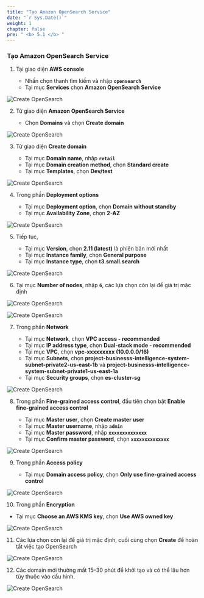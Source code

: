 ```yaml
---
title: "Tạo Amazon OpenSearch Service"
date: "`r Sys.Date()`"
weight: 1
chapter: false
pre: " <b> 5.1 </b> "
---
```


### Tạo Amazon OpenSearch Service

1. Tại giao diện **AWS console**

   - Nhấn chọn thanh tìm kiếm và nhập **`opensearch`**
   - Tại mục **Services** chọn **Amazon OpenSearch Service**

![Create OpenSearch](/ws2-bussiness-intelligence-system-aws/images/5.1-CreateOpenSearch/createopensearch-0001.png?featherlight=false&width=70pc)

2. Từ giao diện **Amazon OpenSearch Service**

   - Chọn **Domains** và chọn **Create domain**

![Create OpenSearch](/ws2-bussiness-intelligence-system-aws/images/5.1-CreateOpenSearch/createopensearch-00013.png?featherlight=false&width=70pc)

3. Từ giao diện **Create domain**

   - Tại mục **Domain name**, nhập **`retail`**
   - Tại mục **Domain creation method**, chọn **Standard create**
   - Tại mục **Templates**, chọn **Dev/test**

![Create OpenSearch](/ws2-bussiness-intelligence-system-aws/images/5.1-CreateOpenSearch/createopensearch-0002.png?featherlight=false&width=70pc)

4. Trong phần **Deployment options**

   - Tại mục **Deployment option**, chọn **Domain without standby**
   - Tại mục **Availability Zone**, chọn **2-AZ**

![Create OpenSearch](/ws2-bussiness-intelligence-system-aws/images/5.1-CreateOpenSearch/createopensearch-0003.png?featherlight=false&width=70pc)

5. Tiếp tục,

   - Tại mục **Version**, chọn **2.11 (latest)** là phiên bản mới nhất
   - Tại mục **Instance family**, chọn **General purpose**
   - Tại mục **Instance type**, chọn **t3.small.search**

![Create OpenSearch](/ws2-bussiness-intelligence-system-aws/images/5.1-CreateOpenSearch/createopensearch-0004.png?featherlight=false&width=70pc)

6. Tại mục **Number of nodes**, nhập **`6`**, các lựa chọn còn lại để giá trị mặc định

![Create OpenSearch](/ws2-bussiness-intelligence-system-aws/images/5.1-CreateOpenSearch/createopensearch-0005.png?featherlight=false&width=70pc)

![Create OpenSearch](/ws2-bussiness-intelligence-system-aws/images/5.1-CreateOpenSearch/createopensearch-0006.png?featherlight=false&width=70pc)

7. Trong phần **Network**

   - Tại mục **Network**, chọn **VPC access - recommended**
   - Tại mục **IP address type**, chọn **Dual-stack mode - recommended**
   - Tại mục **VPC**, chọn **vpc-xxxxxxxxx (10.0.0.0/16)**
   - Tại mục **Subnets**, chọn **project-businesss-intelligence-system-subnet-private2-us-east-1b** và **project-businesss-intelligence-system-subnet-private1-us-east-1a**
   - Tại mục **Security groups**, chọn **es-cluster-sg**

![Create OpenSearch](/ws2-bussiness-intelligence-system-aws/images/5.1-CreateOpenSearch/createopensearch-0007.png?featherlight=false&width=70pc)

8. Trong phần **Fine-grained access control**, đầu tiên chọn bật **Enable fine-grained access control**

   - Tại mục **Master user**, chọn **Create master user**
   - Tại mục **Master username**, nhập **`admin`**
   - Tại mục **Master password**, nhập **`xxxxxxxxxxxxxx`**
   - Tại mục **Confirm master password**, chọn **`xxxxxxxxxxxxxx`**

![Create OpenSearch](/ws2-bussiness-intelligence-system-aws/images/5.1-CreateOpenSearch/createopensearch-0008.png?featherlight=false&width=70pc)

9. Trong phần **Access policy**

   - Tại mục **Domain access policy**, chọn **Only use fine-grained access control**

![Create OpenSearch](/ws2-bussiness-intelligence-system-aws/images/5.1-CreateOpenSearch/createopensearch-0009.png?featherlight=false&width=70pc)

10. Trong phần **Encryption**

- Tại mục **Choose an AWS KMS key**, chọn **Use AWS owned key**

![Create OpenSearch](/ws2-bussiness-intelligence-system-aws/images/5.1-CreateOpenSearch/createopensearch-00010.png?featherlight=false&width=70pc)

11. Các lựa chọn còn lại để giá trị mặc định, cuối cùng chọn **Create** để hoàn tất việc tạo OpenSearch

![Create OpenSearch](/ws2-bussiness-intelligence-system-aws/images/5.1-CreateOpenSearch/createopensearch-00011.png?featherlight=false&width=70pc)

12. Các domain mới thường mất 15–30 phút để khởi tạo và có thể lâu hơn tùy thuộc vào cấu hình.

![Create OpenSearch](/ws2-bussiness-intelligence-system-aws/images/5.1-CreateOpenSearch/createopensearch-00012.png?featherlight=false&width=70pc)

